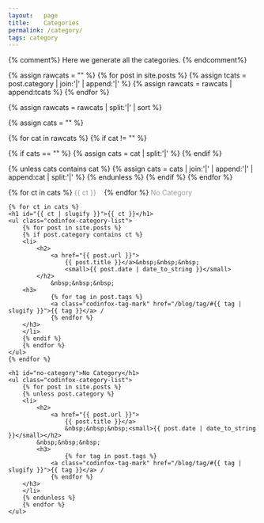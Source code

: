 ```yaml
---
layout:   page
title:    Categories
permalink: /category/
tags: category
---
```

{% comment%}
Here we generate all the categories.
{% endcomment%}

{% assign rawcats = "" %}
{% for post in site.posts %}
{% assign tcats = post.category | join:'|' | append:'|' %}
{% assign rawcats = rawcats | append:tcats %}
{% endfor %}

{% assign rawcats = rawcats | split:'|' | sort %}

{% assign cats = "" %}

{% for cat in rawcats %}
{% if cat != "" %}

{% if cats == "" %}
{% assign cats = cat | split:'|' %}
{% endif %}

{% unless cats contains cat %}
{% assign cats = cats | join:'|' | append:'|' | append:cat | split:'|' %}
{% endunless %}
{% endif %}
{% endfor %}

<div class="posts">
        {% for ct in cats %}
        <a href="#{{ ct | slugify }}" class="codinfox-category-mark" style="color:#999;text-decoration: none;"> {{ ct }} </a> &nbsp;&nbsp;
        {% endfor %}
        <a href="#no-category" class="codinfox-category-mark" style="color:#999;text-decoration: none;"> No Category </a> &nbsp;&nbsp;
    </p>

    {% for ct in cats %}
    <h1 id="{{ ct | slugify }}">{{ ct }}</h1>
    <ul class="codinfox-category-list">
        {% for post in site.posts %}
        {% if post.category contains ct %}
        <li>
            <h2>
                <a href="{{ post.url }}">
                    {{ post.title }}</a>&nbsp;&nbsp;&nbsp;
                    <small>{{ post.date | date_to_string }}</small>
            </h2>
                &nbsp;&nbsp;&nbsp;
		<h3>
                {% for tag in post.tags %}
                <a class="codinfox-tag-mark" href="/blog/tag/#{{ tag | slugify }}">{{ tag }}</a> /
                {% endfor %}
		</h3>
        </li>
        {% endif %}
        {% endfor %}
    </ul>
    {% endfor %}

    <h1 id="no-category">No Category</h1>
    <ul class="codinfox-category-list">
        {% for post in site.posts %}
        {% unless post.category %}
        <li>
            <h2>
                <a href="{{ post.url }}">
                    {{ post.title }}</a>
                    &nbsp;&nbsp;&nbsp;<small>{{ post.date | date_to_string }}</small></h2>
		    &nbsp;&nbsp;&nbsp;
		    <h3>
                    {% for tag in post.tags %}
                <a class="codinfox-tag-mark" href="/blog/tag/#{{ tag | slugify }}">{{ tag }}</a> /
                {% endfor %}
		</h3>
        </li>
        {% endunless %}
        {% endfor %}
    </ul>
</div>
